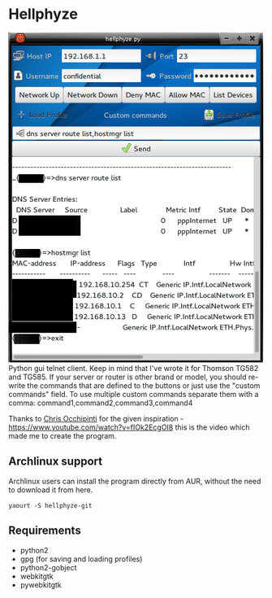 Hellphyze
=====
<img src="data_hellphyze/hellphyze_preview.png" alt="" /><br/>
Python gui telnet client. Keep in mind that I've wrote it for Thomson TG582 and TG585. If your server or router is other brand or model, you should re-write the commands that are defined to the buttons or just use the "custom commands" field.
To use multiple custom commands separate them with a comma: command1,command2,command3,command4

Thanks to <a href="http://FilmsByKris.com" target="_blank">Chris Occhipinti</a> for the given inspiration - https://www.youtube.com/watch?v=fIOk2EcgOI8 this is the video which made me to create the program.
## Archlinux support
Archlinux users can install the program directly from AUR, without the need to download it from here.

    yaourt -S hellphyze-git

## Requirements

* python2
* gpg (for saving and loading profiles)
* python2-gobject
* webkitgtk
* pywebkitgtk